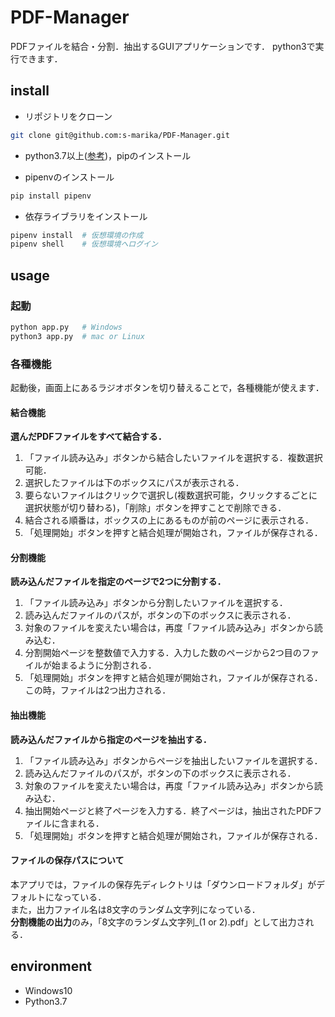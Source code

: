 # PDF-Manager

PDFファイルを結合・分割．抽出するGUIアプリケーションです．
python3で実行できます．

## install

* リポジトリをクローン

```bash
git clone git@github.com:s-marika/PDF-Manager.git
```

* python3.7以上([参考](https://www.python.jp/install/windows/install.html))，pipのインストール

* pipenvのインストール

```bash
pip install pipenv
```

* 依存ライブラリをインストール

```bash
pipenv install  # 仮想環境の作成
pipenv shell    # 仮想環境へログイン
```

## usage

### 起動

```bash
python app.py   # Windows
python3 app.py  # mac or Linux
```

### 各種機能

起動後，画面上にあるラジオボタンを切り替えることで，各種機能が使えます．

#### 結合機能

**選んだPDFファイルをすべて結合する．**

1. 「ファイル読み込み」ボタンから結合したいファイルを選択する．複数選択可能．  
1. 選択したファイルは下のボックスにパスが表示される．  
1. 要らないファイルはクリックで選択し(複数選択可能，クリックするごとに選択状態が切り替わる)，「削除」ボタンを押すことで削除できる．  
1. 結合される順番は，ボックスの上にあるものが前のページに表示される．  
1. 「処理開始」ボタンを押すと結合処理が開始され，ファイルが保存される．

#### 分割機能

**読み込んだファイルを指定のページで2つに分割する．**

1. 「ファイル読み込み」ボタンから分割したいファイルを選択する．  
1. 読み込んだファイルのパスが，ボタンの下のボックスに表示される．  
1. 対象のファイルを変えたい場合は，再度「ファイル読み込み」ボタンから読み込む．  
1. 分割開始ページを整数値で入力する．入力した数のページから2つ目のファイルが始まるように分割される．  
1. 「処理開始」ボタンを押すと結合処理が開始され，ファイルが保存される．この時，ファイルは2つ出力される．

#### 抽出機能

**読み込んだファイルから指定のページを抽出する．**

1. 「ファイル読み込み」ボタンからページを抽出したいファイルを選択する．  
1. 読み込んだファイルのパスが，ボタンの下のボックスに表示される．  
1. 対象のファイルを変えたい場合は，再度「ファイル読み込み」ボタンから読み込む．  
1. 抽出開始ページと終了ページを入力する．終了ページは，抽出されたPDFファイルに含まれる．  
1. 「処理開始」ボタンを押すと結合処理が開始され，ファイルが保存される．

#### ファイルの保存パスについて

本アプリでは，ファイルの保存先ディレクトリは「ダウンロードフォルダ」がデフォルトになっている．  
また，出力ファイル名は8文字のランダム文字列になっている．  
**分割機能の出力**のみ，「8文字のランダム文字列_(1 or 2).pdf」として出力される．

## environment

* Windows10
* Python3.7
